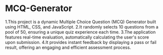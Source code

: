 # MCQ-Generator
1.This project is a dynamic Multiple Choice Question (MCQ) Generator built using HTML, CSS, and JavaScript.
2.It randomly selects 10 questions from a pool of 50, ensuring a unique quiz experience each time. 
3.The application features real-time evaluation, automatically calculating the user's score upon submission.
4.It provides instant feedback by displaying a pass or fail result, offering an engaging and efficient assessment process.






